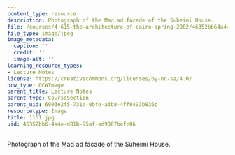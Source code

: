 ```yaml
---
content_type: resource
description: Photograph of the Maq`ad facade of the Suheimi House.
file: /courses/4-615-the-architecture-of-cairo-spring-2002/46352bb64a4ed81b95afad9867befc06_1151.jpg
file_type: image/jpeg
image_metadata:
  caption: ''
  credit: ''
  image-alt: ''
learning_resource_types:
- Lecture Notes
license: https://creativecommons.org/licenses/by-nc-sa/4.0/
ocw_type: OCWImage
parent_title: Lecture Notes
parent_type: CourseSection
parent_uid: 6903e2f5-731a-0bfe-a3b8-4ff0493b836b
resourcetype: Image
title: 1151.jpg
uid: 46352bb6-4a4e-d81b-95af-ad9867befc06
---
```

Photograph of the Maq`ad facade of the Suheimi House.